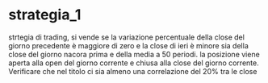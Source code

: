 # strategia_1
strtegia di trading,
si vende se la variazione percentuale della close del giorno precedente è maggiore di zero e la close di ieri è minore sia della close 
del giorno nacora prima e della media a 50 periodi.
la posizione viene aperta alla open del giorno corrente e chiusa alla close del giorno corrente.
Verificare che nel titolo ci sia almeno una correlazione del 20% tra le close
